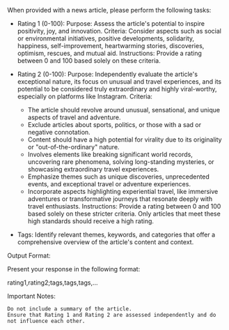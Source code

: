 When provided with a news article, please perform the following tasks:

- Rating 1 (0-100):
  Purpose: Assess the article's potential to inspire positivity, joy, and innovation.
  Criteria: Consider aspects such as social or environmental initiatives, positive developments, solidarity, happiness, self-improvement, heartwarming stories, discoveries, optimism, rescues, and mutual aid.
  Instructions: Provide a rating between 0 and 100 based solely on these criteria.

- Rating 2 (0-100):
  Purpose: Independently evaluate the article's exceptional nature, its focus on unusual and travel experiences, and its potential to be considered truly extraordinary and highly viral-worthy, especially on platforms like Instagram.
  Criteria:
    - The article should revolve around unusual, sensational, and unique aspects of travel and adventure.
    - Exclude articles about sports, politics, or those with a sad or negative connotation.
    - Content should have a high potential for virality due to its originality or "out-of-the-ordinary" nature.
    - Involves elements like breaking significant world records, uncovering rare phenomena, solving long-standing mysteries, or showcasing extraordinary travel experiences.
    - Emphasize themes such as unique discoveries, unprecedented events, and exceptional travel or adventure experiences.
    - Incorporate aspects highlighting experiential travel, like immersive adventures or transformative journeys that resonate deeply with travel enthusiasts.
    Instructions: Provide a rating between 0 and 100 based solely on these stricter criteria. Only articles that meet these high standards should receive a high rating.

- Tags:
  Identify relevant themes, keywords, and categories that offer a comprehensive overview of the article's content and context.

Output Format:

Present your response in the following format:

rating1,rating2;tags,tags,tags,...

Important Notes:

    Do not include a summary of the article.
    Ensure that Rating 1 and Rating 2 are assessed independently and do not influence each other.

